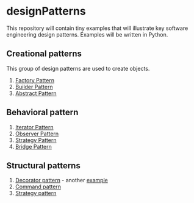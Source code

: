 # designPatterns
This repository will contain tiny examples that will illustrate 
key software engineering design patterns. Examples will be written in Python.

## Creational patterns
This group of design patterns are used to create objects.
1. [Factory Pattern](https://github.com/krispingal/designPatterns/blob/main/biriyaniFactory.py)
2. [Builder Pattern](https://github.com/krispingal/designPatterns/blob/main/omeletteBuilder.py)
3. [Abstract Pattern](https://github.com/krispingal/designPatterns/blob/main/queueAbstract.py)

## Behavioral pattern

1. [Iterator Pattern](https://github.com/krispingal/designPatterns/blob/main/linkedListIterator.py)
1. [Observer Pattern](https://github.com/krispingal/designPatterns/blob/main/mailingListObserver.py)
2. [Strategy Pattern](https://github.com/krispingal/designPatterns/blob/main/distanceStrategy.py)
3. [Bridge Pattern](https://github.com/krispingal/designPatterns/blob/main/paymentBridge.py)

## Structural patterns
1. [Decorator pattern](https://github.com/krispingal/designPatterns/blob/main/sandwichDecorator.py) - another [example](https://github.com/krispingal/designPatterns/blob/main/loggerDecorator.py)
1. [Command pattern](https://github.com/krispingal/designPatterns/blob/main/chessCommand.py)
1. [Strategy pattern](https://github.com/krispingal/designPatterns/blob/main/routePlannerStrategy.py)

